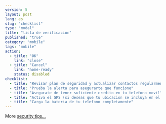 ```yaml
---
version: 5
layout: post
lang: es
slug: "checklist"
type: "modal"
title: "lista de verificación"
published: "true"
category: "mobile"
tags: "mobile"
action:
  - title: "OK"
    link: "close"
  - title: "Cancel"
    link: "home-ready"
    status: disabled
checklist:
  - title: "Revisar plan de seguridad y actualizar contactos regularmente"
  - title: "Prueba la alerta para asegurarte que funcione"
  - title: "Asegurate de tener suficiente credito en tu telefono movil"
  - title: "Activa el GPS (si deseas que tu ubicacion se incluya en el mensaje)"
  - title: "Carga la bateria de tu telefono completamente"
---
```


More [security tips...](#help-charge)
